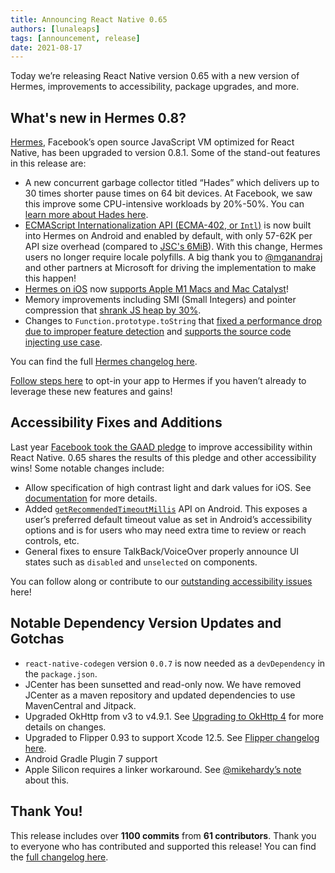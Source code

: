 ```yaml
---
title: Announcing React Native 0.65
authors: [lunaleaps]
tags: [announcement, release]
date: 2021-08-17
---
```


Today we’re releasing React Native version 0.65 with a new version of Hermes, improvements to accessibility, package upgrades, and more.

## What's new in Hermes 0.8?

[Hermes](https://hermesengine.dev), Facebook’s open source JavaScript VM optimized for React Native, has been upgraded to version 0.8.1. Some of the stand-out features in this release are:

- A new concurrent garbage collector titled “Hades” which delivers up to 30 times shorter pause times on 64 bit devices. At Facebook, we saw this improve some CPU-intensive workloads by 20%-50%. You can [learn more about Hades here](https://hermesengine.dev/docs/hades/).
- [ECMAScript Internationalization API (ECMA-402, or `Intl`)](https://hermesengine.dev/docs/intl) is now built into Hermes on Android and enabled by default, with only 57-62K per API size overhead (compared to [JSC's 6MiB](https://github.com/react-native-community/jsc-android-buildscripts)). With this change, Hermes users no longer require locale polyfills. A big thank you to [@mganandraj](https://github.com/mganandraj) and other partners at Microsoft for driving the implementation to make this happen!
- [Hermes on iOS](/blog/2021/03/12/version-0.64) now [supports Apple M1 Macs and Mac Catalyst](https://github.com/facebook/hermes/pull/546)!
- Memory improvements including SMI (Small Integers) and pointer compression that [shrank JS heap by 30%](https://twitter.com/tmikov/status/1385629737121243140).
- Changes to `Function.prototype.toString` that [fixed a performance drop due to improper feature detection](https://github.com/facebook/hermes/issues/471#issuecomment-820123463) and [supports the source code injecting use case](https://github.com/facebook/hermes/issues/114).

You can find the full [Hermes changelog here](https://github.com/facebook/hermes/releases).

[Follow steps here](/docs/hermes#enabling-hermes) to opt-in your app to Hermes if you haven’t already to leverage these new features and gains!

## Accessibility Fixes and Additions

Last year [Facebook took the GAAD pledge](https://reactnative.dev/blog/2021/05/20/GAAD-One-Year-Later) to improve accessibility within React Native. 0.65 shares the results of this pledge and other accessibility wins! Some notable changes include:

- Allow specification of high contrast light and dark values for iOS. See [documentation](/docs/dynamiccolorios) for more details.
- Added [`getRecommendedTimeoutMillis`](/docs/accessibilityinfo#getrecommendedtimeoutmillis-android) API on Android. This exposes a user’s preferred default timeout value as set in Android’s accessibility options and is for users who may need extra time to review or reach controls, etc.
- General fixes to ensure TalkBack/VoiceOver properly announce UI states such as `disabled` and `unselected` on components.

You can follow along or contribute to our [outstanding accessibility issues](https://github.com/facebook/react-native/projects/15) here!

## Notable Dependency Version Updates and Gotchas

- `react-native-codegen` version `0.0.7` is now needed as a `devDependency` in the `package.json`.
- JCenter has been sunsetted and read-only now. We have removed JCenter as a maven repository and updated dependencies to use MavenCentral and Jitpack.
- Upgraded OkHttp from v3 to v4.9.1. See [Upgrading to OkHttp 4](https://square.github.io/okhttp/upgrading_to_okhttp_4/) for more details on changes.
- Upgraded to Flipper 0.93 to support Xcode 12.5. See [Flipper changelog here](https://github.com/facebook/flipper/blob/master/desktop/static/CHANGELOG.md).
- Android Gradle Plugin 7 support
- Apple Silicon requires a linker workaround. See [@mikehardy’s note](https://github.com/react-native-community/releases/issues/238#issuecomment-890367992) about this.

## Thank You!

This release includes over **1100 commits** from **61 contributors**. Thank you to everyone who has contributed and supported this release! You can find the [full changelog here](https://github.com/react-native-community/releases/blob/master/CHANGELOG.md#v0650).
